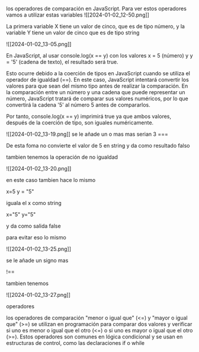 
 los operadores de comparación en JavaScript. Para ver estos operadores vamos a utilizar estas variables
![[2024-01-02_12-50.png]]

 La primera variable X tiene un valor de cinco, que es de tipo número, y la variable Y tiene un valor de cinco que es de tipo string

![[2024-01-02_13-05.png]]

En JavaScript, al usar console.log(x == y) con los valores x = 5 (número) y y = '5' (cadena de texto), el resultado será true.

Esto ocurre debido a la coerción de tipos en JavaScript cuando se utiliza el operador de igualdad (==). En este caso, JavaScript intentará convertir los valores para que sean del mismo tipo antes de realizar la comparación. En la comparación entre un número y una cadena que puede representar un número, JavaScript tratará de comparar sus valores numéricos, por lo que convertirá la cadena '5' al número 5 antes de compararlos.

Por tanto, console.log(x == y) imprimirá true ya que ambos valores, después de la coerción de tipo, son iguales numéricamente.



![[2024-01-02_13-19.png]]
se le añade un o mas  mas serian 3 ===

De esta foma  no convierte el valor de 5 en string y da como resultado falso



tambien tenemos la operación de no igualdad


![[2024-01-02_13-20.png]]



en este caso tambien hace lo mismo 

x=5 
y = "5"


iguala el x como string

x="5"
y="5"

y da como salida false 

para evitar eso lo mismo


![[2024-01-02_13-25.png]]

se le añade un signo mas 

!==



tambien tenemos



![[2024-01-02_13-27.png]]


operadores 


los operadores de comparación "menor o igual que" (<=) y "mayor o igual que" (>=) se utilizan en programación para comparar dos valores y verificar si uno es menor o igual que el otro (<=) o si uno es mayor o igual que el otro (>=). Estos operadores son comunes en lógica condicional y se usan en estructuras de control, como las declaraciones if o while